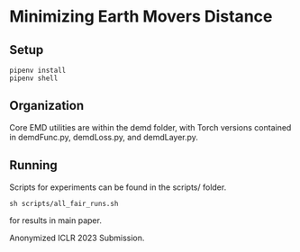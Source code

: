 # Minimizing Earth Movers Distance
## Setup
```
pipenv install
pipenv shell
```

## Organization
Core EMD utilities are within the demd folder, with Torch versions contained in demdFunc.py, demdLoss.py, and demdLayer.py.


## Running
Scripts for experiments can be found in the scripts/ folder.
```
sh scripts/all_fair_runs.sh
```
for results in main paper.

Anonymized ICLR 2023 Submission.
